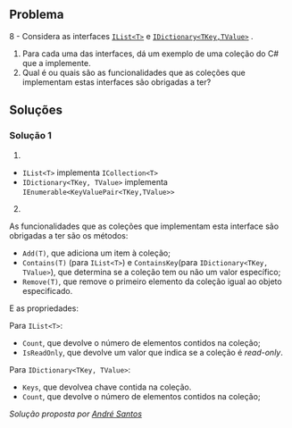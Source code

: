 ## Problema

8 - Considera as interfaces
[`IList<T>`](https://docs.microsoft.com/dotnet/api/system.collections.generic.ilist-1)
e
[`IDictionary<TKey,TValue>`](https://docs.microsoft.com/dotnet/api/system.collections.generic.idictionary-2)
.

1.  Para cada uma das interfaces, dá um exemplo de uma coleção do C# que a
    implemente.
2.  Qual é ou quais são as funcionalidades que as coleções que implementam
    estas interfaces são obrigadas a ter?

## Soluções

### Solução 1

1.

* `IList<T>` implementa `ICollection<T>`
* `IDictionary<TKey, TValue>` implementa `IEnumerable<KeyValuePair<TKey,TValue>>`

2.

As funcionalidades que as coleções que implementam esta interface são obrigadas
a ter são os métodos:

* `Add(T)`, que adiciona um item à coleção;
* `Contains(T)` (para `IList<T>`) e `ContainsKey`(para `IDictionary<TKey, TValue>`),
que determina se a coleção tem ou não um valor específico;
* `Remove(T)`, que remove o primeiro elemento da coleção igual ao objeto especificado.

E as propriedades:

Para `IList<T>`:

* `Count`, que devolve o número de elementos contidos na coleção;
* `IsReadOnly`, que devolve um valor que indica se a coleção é _read-only_.

Para `IDictionary<TKey, TValue>`:

* `Keys`, que devolvea chave contida na coleção. 
* `Count`, que devolve o número de elementos contidos na coleção;

*Solução proposta por [André Santos](https://github.com/Snigy24)*
